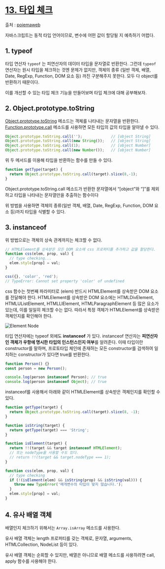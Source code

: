 # [13. 타입 체크](https://poiemaweb.com/js-type-check)

출처 : [poiemaweb](https://poiemaweb.com/)

자바스크립트는 동적 타입 언어이므로, 변수에 어떤 값이 할당될 지 예측하기 어렵다.

## 1. typeof

타입 연산자 `typeof` 는 피연산자의 데이터 타입을 문자열로 반환한다.
그런데 `typeof` 연산자는 원시 타입을 체크하는 것엔 문제가 없지만, 객체의 종류 (일반 객체, 배열, Date, RegExp, Function, DOM 요소 등) 까진 구분해주지 못한다. 모두 다 object를 반환하기 때문이다.

이를 개선할 수 있는 타입 체크 기능을 만들어보며 타입 체크에 대해 공부해보자.

## 2. Object.prototype.toString

[Object.prototype.toString](https://developer.mozilla.org/ko/docs/Web/JavaScript/Reference/Global_Objects/Object/toString) 메소드는 객체를 나타내는 문자열을 반환한다. [Function.prototype.call](https://developer.mozilla.org/ko/docs/Web/JavaScript/Reference/Global_Objects/Function/call) 메소드를 사용하면 모든 타입의 값의 타입을 알아낼 수 있다.

```js
Object.prototype.toString.call('');             // [object String]
Object.prototype.toString.call(new String());   // [object String]
Object.prototype.toString.call(1);              // [object Number]
Object.prototype.toString.call(new Number());   // [object Number]
```

위 두 메서드를 이용해 타입을 반환하는 함수를 만들 수 있다.

```js
function getType(target) {
  return Object.prototype.toString.call(target).slice(8,-1);
}
```

Object.prototype.toString.call 메소드가 반환한 문자열에서 “[object”와 “]”를 제외하고 타입을 나타내는 문자열만을 추출하는 함수이다

위 방법을 사용하면 객체의 종류(일반 객체, 배열, Date, RegExp, Function, DOM 요소 등)까지 타입을 식별할 수 있다.

## 3. instanceof

위 방법으로는 객체의 상속 관계까지는 체크할 수 없다.

```js
// HTMLElement를 상속받은 모든 DOM 요소에 css 프로퍼티를 추가하고 값을 할당한다.
function css(elem, prop, val) {
  // type checking...
  elem.style[prop] = val;
}

css({}, 'color', 'red');
// TypeError: Cannot set property 'color' of undefined
```

css 함수는 첫번째 파라미터로 (elem) 반드시 HTMLElement를 상속받은 DOM 요소를 전달해야 한다. HTMLElement를 상속받은 DOM 요소에는 HTMLDivElement, HTMLUListElement, HTMLLIElement, HTMLParagraphElement 등 많은 요소가 있는데, 이를 일일히 체크할 수는 없다. 따라서 특정 객체가 HTMLElement를 상속받은 객체인지를 확인해야 한다.

![Element Node](https://poiemaweb.com/img/HTMLElement.png)

타입 연산자에는 typeof 외에도 **instanceof** 가 있다. 
instanceof 연산자는 **피연산자인 객체가 우항에 명시한 타입의 인스턴스인지 여부**를 알려준다. 이때 타입이란 constructor를 말하며, 프로토타입 체인에 존재하는 모든 constructor를 검색하여 일치하는 constructor가 있다면 true를 반환한다.

```js
function Person() {}
const person = new Person();

console.log(person instanceof Person); // true
console.log(person instanceof Object); // true
```

instanceof를 사용해서 아래와 같이 HTMLElement를 상속받은 객체인지를 확인할 수 있다.

```js
function getType(target) {
  return Object.prototype.toString.call(target).slice(8, -1);
}

function isString(target) {
  return getType(target) === 'String';
}

function isElement(target) {
  return !!(target && target instanceof HTMLElement);
  // 또는 nodeType을 사용할 수도 있다.
  // return !!(target && target.nodeType === 1);
}

function css(elem, prop, val) {
  // type checking
  if (!(isElement(elem) && isString(prop) && isString(val))) {
    throw new TypeError('매개변수의 타입이 맞지 않습니다.');
  }
  elem.style[prop] = val;
}

```

## 4. 유사 배열 객체

배열인지 체크하기 위해서는 `Array.isArray` 메소드를 사용한다.

유사 배열 객체는 length 프로퍼티를 갖는 객체로, 문자열, arguments, HTMLCollection, NodeList 등이 있다.

유사 배열 객체는 순회할 수 있지만, 배열은 아니므로 배열 메소드를 사용하려면 call, apply 함수를 사용해야 한다.